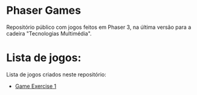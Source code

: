 # Phaser Games
Repositório público com jogos feitos em Phaser 3, na última versão para a cadeira "Tecnologias Multimédia".

# Lista de jogos:
Lista de jogos criados neste repositório:
- [Game Exercise 1](/game-exercise-1)

